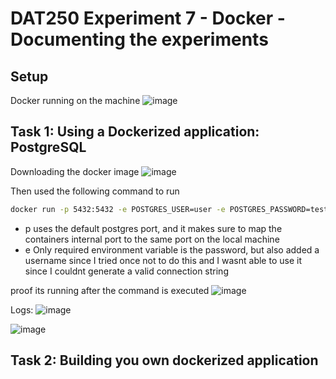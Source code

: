 # DAT250 Experiment 7 - Docker - Documenting the experiments

## Setup
Docker running on the machine
![image](https://github.com/user-attachments/assets/dd7fb92d-8fbb-4714-a420-87dab8fa572f)


## Task 1: Using a Dockerized application: PostgreSQL
Downloading the docker image
![image](https://github.com/user-attachments/assets/29636e4e-3662-48d0-b6d6-2b15b01e757d)

Then used the following command to run
```bash
docker run -p 5432:5432 -e POSTGRES_USER=user -e POSTGRES_PASSWORD=testpassword123 -d --name my-postgres --rm postgres
```
- p uses the default postgres port, and it makes sure to map the containers internal port to the same port on the local machine
- e Only required environment variable is the password, but also added a username since I tried once not to do this and I wasnt able to use it since I couldnt generate a valid connection string

proof its running after the command is executed
![image](https://github.com/user-attachments/assets/73c067af-f2e1-48a2-9d28-3b2d5e270ed0)


Logs:
![image](https://github.com/user-attachments/assets/aa3f6b15-a5c3-43a5-a312-8ac9d532fdff)

![image](https://github.com/user-attachments/assets/acd33103-9d2a-442d-82b5-d6cd9372cfc0)



## Task 2: Building you own dockerized application
